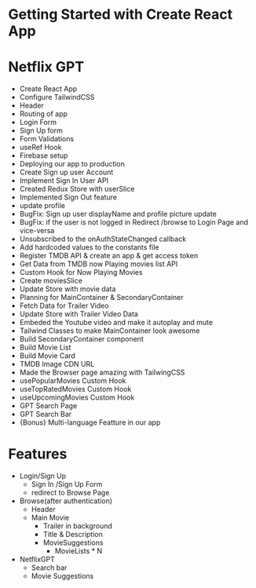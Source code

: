 # Getting Started with Create React App

# Netflix GPT

- Create React App
- Configure TailwindCSS
- Header
- Routing of app
- Login Form
- Sign Up form
- Form Validations
- useRef Hook
- Firebase setup
- Deploying our app to production
- Create Sign up user Account
- Implement Sign In User API
- Created Redux Store with userSlice
- Implemented Sign Out feature
- update profile
- BugFix: Sign up user displayName and profile picture update
- BugFix: if the user is not logged in Redirect /browse to Login Page and vice-versa
- Unsubscribed to the onAuthStateChanged callback
- Add hardcoded values to the constants file
- Register TMDB API & create an app & get access token
- Get Data from TMDB now Playing movies list API
- Custom Hook for Now Playing Movies
- Create moviesSlice
- Update Store with movie data
- Planning for MainContainer  & SecondaryContainer
- Fetch Data for Trailer Video
- Update Store with Trailer Video Data
- Embeded the Youtube video and make it autoplay and mute
- Tailwind Classes to make MainContainer look awesome
- Build SecondaryContainer component
- Build Movie List
- Build Movie Card
- TMDB Image CDN URL
- Made the Browser page amazing with TailwingCSS
- usePopularMovies Custom Hook
- useTopRatedMovies Custom Hook
- useUpcomingMovies Custom Hook
- GPT Search Page
- GPT Search Bar
- {Bonus} Multi-language Featture in our app

# Features

- Login/Sign Up
  - Sign In /Sign Up Form
  - redirect to Browse Page
- Browse(after authentication)
  - Header
  - Main Movie
    - Trailer in background
    - Title & Description
    - MovieSuggestions
      - MovieLists \* N
- NetflixGPT
  - Search bar
  - Movie Suggestions
